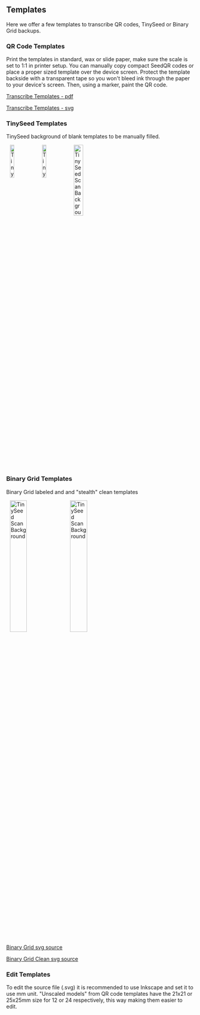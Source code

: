 ## Templates
Here we offer a few templates to transcribe QR codes, TinySeed or Binary Grid backups.

### QR Code Templates
Print the templates in standard, wax or slide paper, make sure the scale is set to 1:1 in printer setup.
You can manually copy compact SeedQR codes or place a proper sized template over the device screen.
Protect the template backside with a transparent tape so you won't bleed ink through the paper to your device's screen.
Then, using a marker, paint the QR code.

[Transcribe Templates - pdf](Krux_transcribe_templates.pdf)

[Transcribe Templates - svg](Krux_transcribe_templates.svg)

### TinySeed Templates

TinySeed background of blank templates to be manually filled.

<div style="clear: both"></div>

<a href="../tiny_seed_scan_background.png">
  <img src="../tiny_seed_scan_background.png" alt="TinySeed Scan Background" style="width: 15%; float: left; margin-left: 10px;">
</a>

<a href="../tiny_seed_template.png">
  <img src="../tiny_seed_template.png" alt="TinySeed Scan Background" style="width: 15%; float: left; margin-left: 10px;">
</a>

<a href="../tiny_seed_template_24w.png">
  <img src="../tiny_seed_template_24w.png" alt="TinySeed Scan Background" style="width: 22%; float: left; margin-left: 10px;">
</a>


<div style="clear: both"></div>

### Binary Grid Templates

Binary Grid labeled and and "stealth" clean templates

<div style="clear: both"></div>

<a href="../Krux_Binary_Grid_double_rev1.png">
  <img src="../Krux_Binary_Grid_double_rev1.png" alt="TinySeed Scan Background" style="width: 30%; float: left; margin-left: 10px;">
</a>

<a href="../Krux_Binary_Grid_double_clean_rev1.png">
  <img src="../Krux_Binary_Grid_double_clean_rev1.png" alt="TinySeed Scan Background" style="width: 30%; float: left; margin-left: 10px;">
</a>

<div style="clear: both"></div>

[Binary Grid svg source](Krux_Binary_Grid_double_rev1.svg)

[Binary Grid Clean svg source](Krux_Binary_Grid_double_clean_rev1.svg)

### Edit Templates
To edit the source file (.svg) it is recommended to use Inkscape and set it to use mm unit. "Unscaled models" from QR code templates have the 21x21 or 25x25mm size for 12 or 24 respectively, this way making them easier to edit.
